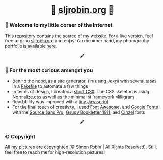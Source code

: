 <h1 align="center">🔗 <a href="https://sljrobin.org" title="sljrobin.org">sljrobin.org</a> 🔗</h1>

### 👋 Welcome to my little corner of the Internet
This repository contains the source of my website. For a live version, feel free to go to [sljrobin.org](https://sljrobin.org) and enjoy! On the other hand, my photography portfolio is available [here](https://sljrobin.org/photography/).

<p align="center">🖋️</p>

### 🔎 For the most curious amongst you
* Behind the hood, as a site generator, I'm using [Jekyll](https://jekyllrb.com/) with several tasks in a [Rakefile](https://ruby.github.io/rake/doc/rakefile_rdoc.html) to automate a few things
* In terms of design, I created a [short CSS](./assets/css/style.css). The CSS skeleton is using [Normalize.css](https://necolas.github.io/normalize.css/) as well as the minimalist framework [Milligram](https://milligram.io/)
* Readability was improved with a [tiny Javascript](./assets/js/scroll.js)
* For the final touch of creativity, I used [Font Awesome](https://fontawesome.com/), and [Google Fonts](https://fonts.google.com/) with the [Source Sans Pro](https://fonts.google.com/specimen/Source+Sans+Pro), [Goudy Bookletter 1911](https://fonts.google.com/specimen/Goudy+Bookletter+1911), and [Cinzel](https://fonts.google.com/specimen/Cinzel) fonts

<p align="center">🖋️</p>

### ©️ Copyright
[All my pictures](https://sljrobin.org/photography/) are copyrighted (© Simon Robin | All Rights Reserved). Still, feel free to reach me for high-resolution pictures!